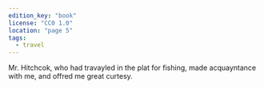 ```yaml
---
edition_key: "book"
license: "CC0 1.0"
location: "page 5"
tags:
  - travel
---
```

Mr. Hitchcok, who had travayled in the plat for
fishing, made acquayntance with me, and offred me great curtesy.
